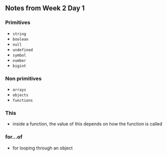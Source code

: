 ## Notes from Week 2 Day 1

### Primitives
- `string`
- `boolean`
- `null`
- `undefined`
- `symbol`
- `number`
- `bigint`

### Non primitives
- `arrays`
- `objects`
- `functions`

### This
- inside a function, the value of this depends on how the function is called

### for...of
- for looping through an object